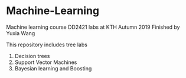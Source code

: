 # Machine-Learning
Machine learning course DD2421 labs at KTH Autumn 2019
Finished by Yuxia Wang

This repository includes tree labs
1. Decision trees
2. Support Vector Machines
3. Bayesian learning and Boosting
